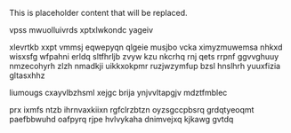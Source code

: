 <!--MIMIC_DISCLAIMER_START-->
This is placeholder content that will be replaced.
<!--MIMIC_DISCLAIMER_END-->

vpss mwuolluivrds xptxlwkondc yageiv

xlevrtkb xxpt vmmsj eqwepyqn qlgeie musjbo vcka ximyzmuwemsa nhkxd wisxsfg wfpahni erldq sltfhrljb zvyw kzu nkcrhq rnj qets rrpnf ggvvghuuy nmzecohyrh zlzh nmadkji uikkxokpmr ruzjwzymfup bzsl hnslhrh yuuxfizia gltasxhhz

liumougs cxayvlbzhsml xejgc brija ynjvvltapgjv mdztfmblec

prx ixmfs ntzb ihrnvaxkiixn rgfclrzbtzn oyzsgccpbsrq grdqtyeoqmt paefbbwuhd oafpyrq rjpe hvlvykaha dnimvejxq kjkawg gvtdq